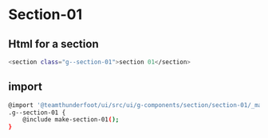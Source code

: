 # Section-01

## Html for a section

```sh
<section class="g--section-01">section 01</section>
```
## import
```sh
@import '@teamthunderfoot/ui/src/ui/g-components/section/section-01/_make-g--section-01';
.g--section-01 {
    @include make-section-01();
}
```